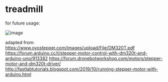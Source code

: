 # treadmill

for future usage:

![image](https://user-images.githubusercontent.com/79079324/215001537-93fd856e-abac-444a-a80f-f59f07285339.png)


adapted from: 
https://www.oyostepper.com/images/upload/File/DM320T.pdf
https://forum.arduino.cc/t/stepper-motor-control-with-dm320t-and-arduino-uno/913382
https://forum.dronebotworkshop.com/motors/stepper-motor-and-dm320t-driver/
http://fastlabtutorials.blogspot.com/2019/10/running-stepper-motor-with-arduino.html
